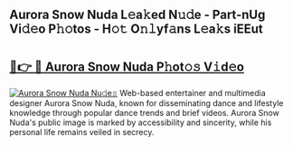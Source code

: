 ## Aurora Snow Nuda L𝚎a𝚔ed N𝚞𝚍e - Part-nUg Vi𝚍𝚎o P𝚑𝚘tos - H𝚘𝚝 O𝚗𝚕yf𝚊ns L𝚎a𝚔s iEEut

# <h2><a href="http://kfeju9.oniu.top/?m=Aurora+Snow+Nuda">🔗👉 🔴 Aurora Snow Nuda P𝚑ot𝚘𝚜 V𝚒d𝚎o</a></h2>

[![Aurora Snow Nuda Nu𝚍e𝚜](https://i.imgur.com/0qMVB7G.gif)](http://kfeju9.oniu.top/?m=Aurora+Snow+Nuda)
Web-based entertainer and multimedia designer Aurora Snow Nuda, known for disseminating dance and lifestyle knowledge through popular dance trends and brief videos. Aurora Snow Nuda's public image is marked by accessibility and sincerity, while his personal life remains veiled in secrecy.  
